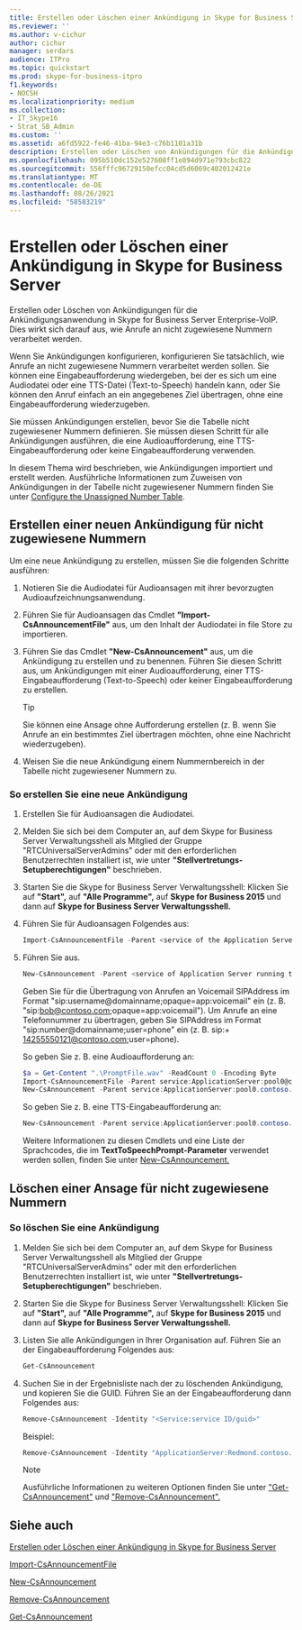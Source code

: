 ```yaml
---
title: Erstellen oder Löschen einer Ankündigung in Skype for Business Server
ms.reviewer: ''
ms.author: v-cichur
author: cichur
manager: serdars
audience: ITPro
ms.topic: quickstart
ms.prod: skype-for-business-itpro
f1.keywords:
- NOCSH
ms.localizationpriority: medium
ms.collection:
- IT_Skype16
- Strat_SB_Admin
ms.custom: ''
ms.assetid: a6fd5922-fe46-41ba-94e3-c76b1101a31b
description: Erstellen oder Löschen von Ankündigungen für die Ankündigungsanwendung in Skype for Business Server Enterprise-VoIP. Dies wirkt sich darauf aus, wie Anrufe an nicht zugewiesene Nummern verarbeitet werden.
ms.openlocfilehash: 095b510dc152e527608ff1e894d971e793cbc822
ms.sourcegitcommit: 556fffc96729150efcc04cd5d6069c402012421e
ms.translationtype: MT
ms.contentlocale: de-DE
ms.lasthandoff: 08/26/2021
ms.locfileid: "58583219"
---
```

# <a name="create-or-delete-an-announcement-in-skype-for-business-server"></a>Erstellen oder Löschen einer Ankündigung in Skype for Business Server

Erstellen oder Löschen von Ankündigungen für die Ankündigungsanwendung in Skype for Business Server Enterprise-VoIP. Dies wirkt sich darauf aus, wie Anrufe an nicht zugewiesene Nummern verarbeitet werden.

Wenn Sie Ankündigungen konfigurieren, konfigurieren Sie tatsächlich, wie Anrufe an nicht zugewiesene Nummern verarbeitet werden sollen. Sie können eine Eingabeaufforderung wiedergeben, bei der es sich um eine Audiodatei oder eine TTS-Datei (Text-to-Speech) handeln kann, oder Sie können den Anruf einfach an ein angegebenes Ziel übertragen, ohne eine Eingabeaufforderung wiederzugeben.

Sie müssen Ankündigungen erstellen, bevor Sie die Tabelle nicht zugewiesener Nummern definieren. Sie müssen diesen Schritt für alle Ankündigungen ausführen, die eine Audioaufforderung, eine TTS-Eingabeaufforderung oder keine Eingabeaufforderung verwenden.

In diesem Thema wird beschrieben, wie Ankündigungen importiert und erstellt werden. Ausführliche Informationen zum Zuweisen von Ankündigungen in der Tabelle nicht zugewiesener Nummern finden Sie unter [Configure the Unassigned Number Table](/previous-versions/office/lync-server-2013/lync-server-2013-configure-the-unassigned-number-table).

## <a name="create-a-new-announcement-for-unassigned-numbers"></a>Erstellen einer neuen Ankündigung für nicht zugewiesene Nummern

Um eine neue Ankündigung zu erstellen, müssen Sie die folgenden Schritte ausführen:

1. Notieren Sie die Audiodatei für Audioansagen mit ihrer bevorzugten Audioaufzeichnungsanwendung.

2. Führen Sie für Audioansagen das Cmdlet **"Import-CsAnnouncementFile"** aus, um den Inhalt der Audiodatei in file Store zu importieren.

3. Führen Sie das Cmdlet **"New-CsAnnouncement"** aus, um die Ankündigung zu erstellen und zu benennen. Führen Sie diesen Schritt aus, um Ankündigungen mit einer Audioaufforderung, einer TTS-Eingabeaufforderung (Text-to-Speech) oder keiner Eingabeaufforderung zu erstellen.

    > [!TIP]
    > Sie können eine Ansage ohne Aufforderung erstellen (z. B. wenn Sie Anrufe an ein bestimmtes Ziel übertragen möchten, ohne eine Nachricht wiederzugeben).

4. Weisen Sie die neue Ankündigung einem Nummernbereich in der Tabelle nicht zugewiesener Nummern zu.

### <a name="to-create-a-new-announcement"></a>So erstellen Sie eine neue Ankündigung

1. Erstellen Sie für Audioansagen die Audiodatei.

2. Melden Sie sich bei dem Computer an, auf dem Skype for Business Server Verwaltungsshell als Mitglied der Gruppe "RTCUniversalServerAdmins" oder mit den erforderlichen Benutzerrechten installiert ist, wie unter **"Stellvertretungs-Setupberechtigungen"** beschrieben.

3. Starten Sie die Skype for Business Server Verwaltungsshell: Klicken Sie auf **"Start",** auf **"Alle Programme",** auf **Skype for Business 2015** und dann auf **Skype for Business Server Verwaltungsshell.**

4. Führen Sie für Audioansagen Folgendes aus:

   ```powershell
   Import-CsAnnouncementFile -Parent <service of the Application Server running the Announcement application> -FileName <name for file in File Store> -Content Byte [<contents of file in byte array>]
   ```

5. Führen Sie  aus.

   ```powershell
   New-CsAnnouncement -Parent <service of Application Server running the Announcement application, in the form: service:ApplicationServer:<fqdn>> -Name <unique name to be used as destination in unassigned number table> [-AudioFilePrompt <FileName specified in Import-CsAnnouncementFile>] [-TextToSpeechPrompt <text string to be converted to speech>] [-Language <Language for playing the TTS prompt (required for PromptTts)>] [-TargetUri sip:SIPAddress for transferring caller after announcement]
   ```

    Geben Sie für die Übertragung von Anrufen an Voicemail SIPAddress im Format "sip:username@domainname;opaque=app:voicemail" ein (z. B. "sip:bob@contoso.com;opaque=app:voicemail"). Um Anrufe an eine Telefonnummer zu übertragen, geben Sie SIPAddress im Format "sip:number@domainname;user=phone" ein (z. B. sip:+ 14255550121@contoso.com;user=phone).

    So geben Sie z. B. eine Audioaufforderung an:

   ```powershell
   $a = Get-Content ".\PromptFile.wav" -ReadCount 0 -Encoding Byte
   Import-CsAnnouncementFile -Parent service:ApplicationServer:pool0@contoso.com -FileName "ChangedNumberMessage.wav" -Content $a
   New-CsAnnouncement -Parent service:ApplicationServer:pool0.contoso.com -Name "Number Changed Announcement" -AudioFilePrompt "ChangedNumberMessage.wav"
   ```

    So geben Sie z. B. eine TTS-Eingabeaufforderung an:

   ```powershell
   New-CsAnnouncement -Parent service:ApplicationServer:pool0.contoso.com -Name "Help Desk Announcement" -TextToSpeechPrompt "The Help Desk number has changed. Please dial 5550100." -Language "en-US"
   ```

   Weitere Informationen zu diesen Cmdlets und eine Liste der Sprachcodes, die im **TextToSpeechPrompt-Parameter** verwendet werden sollen, finden Sie unter [New-CsAnnouncement.](/powershell/module/skype/new-csannouncement?view=skype-ps)

## <a name="delete-an-announcement-for-unassigned-numbers"></a>Löschen einer Ansage für nicht zugewiesene Nummern

### <a name="to-delete-an-announcement"></a>So löschen Sie eine Ankündigung

1. Melden Sie sich bei dem Computer an, auf dem Skype for Business Server Verwaltungsshell als Mitglied der Gruppe "RTCUniversalServerAdmins" oder mit den erforderlichen Benutzerrechten installiert ist, wie unter **"Stellvertretungs-Setupberechtigungen"** beschrieben.

2. Starten Sie die Skype for Business Server Verwaltungsshell: Klicken Sie auf **"Start",** auf **"Alle Programme",** auf **Skype for Business 2015** und dann auf **Skype for Business Server Verwaltungsshell.**

3. Listen Sie alle Ankündigungen in Ihrer Organisation auf. Führen Sie an der Eingabeaufforderung Folgendes aus:

   ```powershell
   Get-CsAnnouncement
   ```

4. Suchen Sie in der Ergebnisliste nach der zu löschenden Ankündigung, und kopieren Sie die GUID. Führen Sie an der Eingabeaufforderung dann Folgendes aus:

   ```powershell
   Remove-CsAnnouncement -Identity "<Service:service ID/guid>"
   ```

    Beispiel:

   ```powershell
   Remove-CsAnnouncement -Identity "ApplicationServer:Redmond.contoso.com/1951f734-c80f-4fb2-965d-51807c792b90"
   ```

    > [!NOTE]
    > Ausführliche Informationen zu weiteren Optionen finden Sie unter ["Get-CsAnnouncement"](/powershell/module/skype/get-csannouncement?view=skype-ps) und ["Remove-CsAnnouncement".](/powershell/module/skype/remove-csannouncement?view=skype-ps)

## <a name="see-also"></a>Siehe auch

[Erstellen oder Löschen einer Ankündigung in Skype for Business Server](create-an-announcement.md)

[Import-CsAnnouncementFile](/powershell/module/skype/import-csannouncementfile?view=skype-ps)

[New-CsAnnouncement](/powershell/module/skype/new-csannouncement?view=skype-ps)

[Remove-CsAnnouncement](/powershell/module/skype/remove-csannouncement?view=skype-ps)

[Get-CsAnnouncement](/powershell/module/skype/get-csannouncement?view=skype-ps)